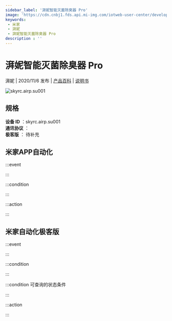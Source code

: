 ```yaml
---
sidebar_label: '湃妮智能灭菌除臭器 Pro'
image: 'https://cdn.cnbj1.fds.api.mi-img.com/iotweb-user-center/developer_1679071858495cSIzXqkU.png?GalaxyAccessKeyId=AKVGLQWBOVIRQ3XLEW&Expires=9223372036854775807&Signature=9WlUkPLUDTz3sHH+C8IvuqVP4+Q='
keywords: 
 - 米家
 - 湃妮
 - 湃妮智能灭菌除臭器 Pro
description : ''
---
```

# 湃妮智能灭菌除臭器 Pro

湃妮 | 2020/11/6 发布 | [产品百科](https://home.mi.com/webapp/content/baike/product/index.html?model=skyrc.airp.su001/) | [说明书](https://home.mi.com/views/introduction.html?model=skyrc.airp.su001&region=cn)

![skyrc.airp.su001](https://cdn.cnbj1.fds.api.mi-img.com/iotweb-user-center/developer_1679071858495cSIzXqkU.png?GalaxyAccessKeyId=AKVGLQWBOVIRQ3XLEW&Expires=9223372036854775807&Signature=9WlUkPLUDTz3sHH+C8IvuqVP4+Q=)

## 规格  
> 
**设备 ID** ：skyrc.airp.su001  
**通讯协议** ：  
**极客版**  ： 待补充 


## 米家APP自动化  

:::event  

:::

:::condition  

:::

:::action   

:::

## 米家自动化极客版  

:::event  

:::

:::condition  

:::

:::condition 可查询的状态条件  

:::

:::action  

:::

        
